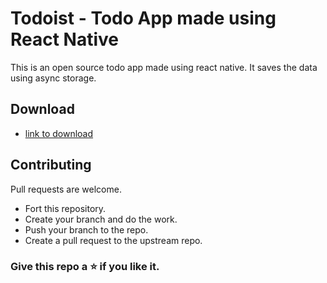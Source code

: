 # Todoist - Todo App made using React Native
This is an open source todo app made using react native. It saves the data using async storage.

## Download
- [link to download](https://expo.dev/accounts/saicharan0662/projects/todo-app/builds/914c5d63-757b-46ba-947d-67f19bb88292)

## Contributing
Pull requests are welcome.
- Fort this repository.
- Create your branch and do the work.
- Push your branch to the repo.
- Create a pull request to the upstream repo.

### Give this repo a ⭐ if you like it.



